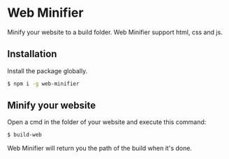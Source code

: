 # Web Minifier

Minify your website to a build folder. Web Minifier support html, css and js.

## Installation

Install the package globally.

```bash
$ npm i -g web-minifier
```

## Minify your website

Open a cmd in the folder of your website and execute this command:

```bash
$ build-web
```

Web Minifier will return you the path of the build when it's done.
